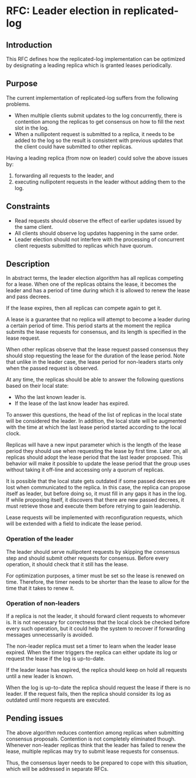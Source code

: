 # RFC: Leader election in replicated-log

## Introduction

This RFC defines how the replicated-log implementation can be optimized
by designating a leading replica which is granted leases periodically.

## Purpose

The current implementation of replicated-log suffers from the following
problems.

* When multiple clients submit updates to the log concurrently, there is
  contention among the replicas to get consensus on how to fill the next
  slot in the log.
* When a nullipotent request is submitted to a replica, it needs to be
  added to the log so the result is consistent with previous updates
  that the client could have submitted to other replicas.

Having a leading replica (from now on leader) could solve the above
issues by:

1. forwarding all requests to the leader, and
2. executing nullipotent requests in the leader without adding them to
   the log.

## Constraints

* Read requests should observe the effect of earlier updates issued by
  the same client.
* All clients should observe log updates happening in the same order.
* Leader election should not interfere with the processing of concurrent
  client requests submitted to replicas which have quorum.

## Description

In abstract terms, the leader election algorithm has all replicas
competing for a lease. When one of the replicas obtains the lease, it
becomes the leader and has a period of time during which it is allowed
to renew the lease and pass decrees.

If the lease expires, then all replicas can compete again to get it.

A lease is a guarantee that no replica will attempt to become a leader
during a certain period of time. This period starts at the moment the
replica submits the lease requests for consensus, and its length is
specified in the lease request.

When other replicas observe that the lease request passed consensus they
should stop requesting the lease for the duration of the lease period.
Note that unlike in the leader case, the lease period for non-leaders
starts only when the passed request is observed.

At any time, the replicas should be able to answer the following
questions based on their local state:

* Who the last known leader is.
* If the lease of the last know leader has expired.

To answer this questions, the head of the list of replicas in the local
state will be considered the leader. In addition, the local state will
be augmented with the time at which the last lease period started
according to the local clock.

Replicas will have a new input parameter which is the length of the
lease period they should use when requesting the lease by first time.
Later on, all replicas should adopt the lease period that the last
leader proposed. This behavior will make it possible to update the lease
period that the group uses without taking it off-line and accessing only
a quorum of replicas.

It is possible that the local state gets outdated if some passed decrees
are lost when communicated to the replica. In this case, the replica can
propose itself as leader, but before doing so, it must fill in any gaps
it has in the log. If while proposing itself, it discovers that there
are new passed decrees, it must retrieve those and execute them before
retrying to gain leadership.

Lease requests will be implemented with reconfiguration requests, which
will be extended with a field to indicate the lease period.

### Operation of the leader

The leader should serve nullipotent requests by skipping the consensus
step and should submit other requests for consensus. Before every
operation, it should check that it still has the lease.

For optimization purposes, a timer must be set so the lease is renewed
on time. Therefore, the timer needs to be shorter than the lease to
allow for the time that it takes to renew it.

### Operation of non-leaders

If a replica is not the leader, it should forward client requests to
whomever is. It is not necessary for correctness that the local clock be
checked before every such operation, but it could help the system to
recover if forwarding messages unnecessarily is avoided.

The non-leader replica must set a timer to learn when the leader lease
expired. When the timer triggers the replica can either update its log
or request the lease if the log is up-to-date.

If the leader lease has expired, the replica should keep on hold all
requests until a new leader is known.

When the log is up-to-date the replica should request the lease if there
is no leader. If the request fails, then the replica should consider its
log as outdated until more requests are executed.

## Pending issues

The above algorithm reduces contention among replicas when submitting
consensus proposals. Contention is not completely eliminated though.
Whenever non-leader replicas think that the leader has failed to renew
the lease, multiple replicas may try to submit lease requests for
consensus.

Thus, the consensus layer needs to be prepared to cope with this
situation, which will be addressed in separate RFCs.
